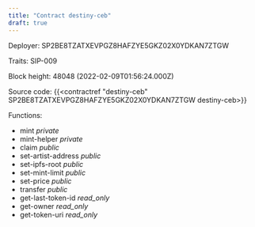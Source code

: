 ```yaml
---
title: "Contract destiny-ceb"
draft: true
---
```

Deployer: SP2BE8TZATXEVPGZ8HAFZYE5GKZ02X0YDKAN7ZTGW

Traits:
SIP-009 



Block height: 48048 (2022-02-09T01:56:24.000Z)

Source code: {{<contractref "destiny-ceb" SP2BE8TZATXEVPGZ8HAFZYE5GKZ02X0YDKAN7ZTGW destiny-ceb>}}

Functions:

* mint _private_
* mint-helper _private_
* claim _public_
* set-artist-address _public_
* set-ipfs-root _public_
* set-mint-limit _public_
* set-price _public_
* transfer _public_
* get-last-token-id _read_only_
* get-owner _read_only_
* get-token-uri _read_only_
